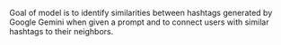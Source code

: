 Goal of model is to identify similarities between hashtags generated by Google Gemini when given a prompt and to connect users with similar hashtags to their neighbors.
